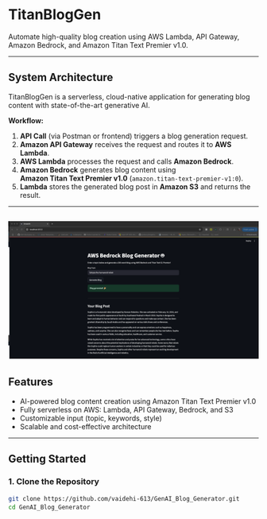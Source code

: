 # TitanBlogGen

Automate high-quality blog creation using AWS Lambda, API Gateway, Amazon Bedrock, and Amazon Titan Text Premier v1.0.

---

## System Architecture

TitanBlogGen is a serverless, cloud-native application for generating blog content with state-of-the-art generative AI.

**Workflow:**

1. **API Call** (via Postman or frontend) triggers a blog generation request.
2. **Amazon API Gateway** receives the request and routes it to **AWS Lambda**.
3. **AWS Lambda** processes the request and calls **Amazon Bedrock**.
4. **Amazon Bedrock** generates blog content using  
   **Amazon Titan Text Premier v1.0** (`amazon.titan-text-premier-v1:0`).
5. **Lambda** stores the generated blog post in **Amazon S3** and returns the result.


---
![Demo Screenshot](assets/demo-screenshot.png)
---

## Features

- AI-powered blog content creation using Amazon Titan Text Premier v1.0
- Fully serverless on AWS: Lambda, API Gateway, Bedrock, and S3
- Customizable input (topic, keywords, style)
- Scalable and cost-effective architecture

---

## Getting Started

### 1. Clone the Repository

```bash
git clone https://github.com/vaidehi-613/GenAI_Blog_Generator.git
cd GenAI_Blog_Generator
